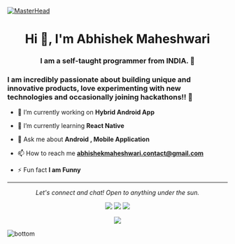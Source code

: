 <!--
**Abhishe Maheshwari** is a ✨ _special_ ✨ repository because its `README.md` (this file) appears on your GitHub profile.-->
[![MasterHead](https://1.bp.blogspot.com/-7A4WynwLsMw/XbBpCXG8fHI/AAAAAAAAMt4/uOa1bpLskYgrwGbllhSu2SDj_Mig8SXJQCLcBGAsYHQ/s1600/2000_600px.gif)](https://github.com/abhishek-codee)

<h1 align="center">Hi 👋, I'm Abhishek Maheshwari</h1>
<h3 align="center">I am a self-taught programmer from INDIA. 🔭</h3>

### I am incredibly passionate about building unique and innovative products, love experimenting with new technologies and occasionally joining hackathons!! 👋

- 🔭 I’m currently working on **Hybrid Android App**

- 🌱 I’m currently learning **React Native**

- 💬 Ask me about **Android , Mobile Application**

- 📫 How to reach me **abhishekmaheshwari.contact@gmail.com**

- ⚡ Fun fact **I am Funny**

<hr>
<p align="center">
   <i>Let's connect and chat! Open to anything under the sun.</i>
  <p align="center">
    <a href="https://www.linkedin.com/in/abhishek-maheshwari-7a6352196/" alt="Linkedin"><img src="https://raw.githubusercontent.com/jayehernandez/jayehernandez/3f5402efef9a0ae89211a6e04609558e862ca616/readme/linkedin-fill.svg"></a>
    <a href="linkedin.com/in/abhishek-maheshwari-7a6352196" alt="Contact me"><img src="https://raw.githubusercontent.com/jayehernandez/jayehernandez/3f5402efef9a0ae89211a6e04609558e862ca616/readme/mail-fill.svg"></a>
    <a href="https://github.com/abhishek-codee" alt="My site"><img src="https://raw.githubusercontent.com/jayehernandez/jayehernandez/3f5402efef9a0ae89211a6e04609558e862ca616/readme/external-link-line.svg"></a>
  </p>
  <p align="center">  
     <img align="center" src="https://visitor-badge.laobi.icu/badge?page_id=Iltwats.visitor-badge"> 
  </p>
</p>

<img src="https://raw.githubusercontent.com/jayehernandez/jayehernandez/dcd7447c179f5a1131590b6ccba2223e879ab655/readme/bottom.svg" alt="bottom">
<!--
- 🔭 I’m currently working on 
- 👯 I’m looking to collaborate on ...
- 🤔 I’m looking for help with ...
- 💬 Ask me about .
- 📫 How to reach me: ...
- ⚡ Fun fact: ....
-->
<!-- <a href="https://github.com/anuraghazra/github-readme-stats">
  <img align="center" src="https://github-readme-stats.vercel.app/api/top-langs/?username=Iltwats&layout=compact&theme=radical&langs_count=10&card_width=300&hide=Makefile" />
</a>
<a href="https://github.com/anuraghazra/github-readme-stats">
  <img align="center" src="https://github-readme-stats.vercel.app/api?username=Iltwats&count_private=true&show_icons=true&theme=radical&line_height=27&v=5&include_all_commits=true" alt="Atul's github stats" />
</a> -->
